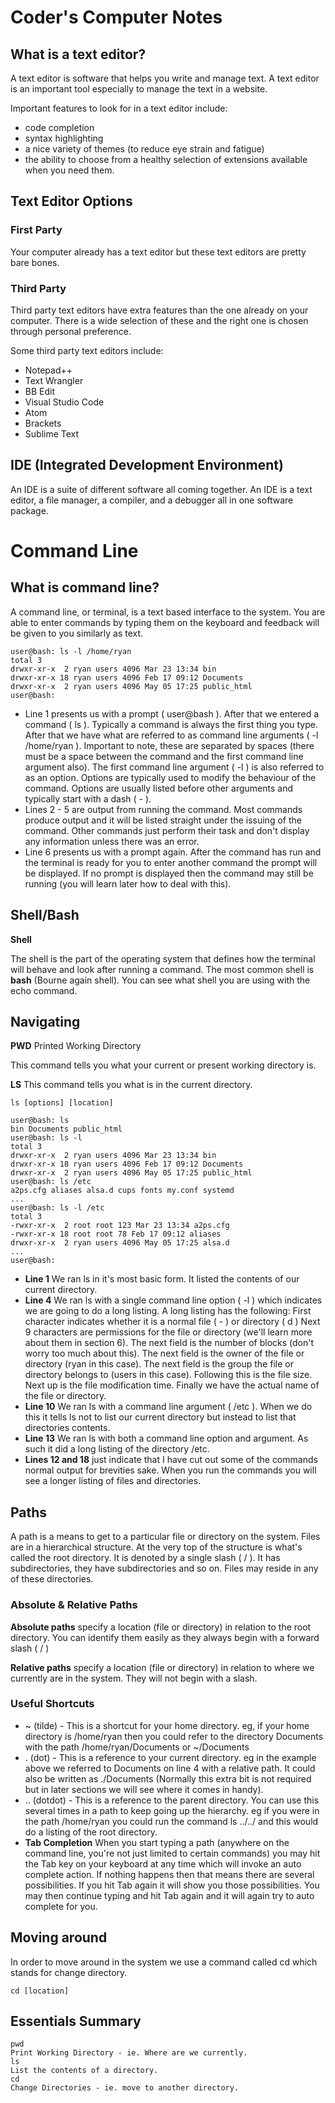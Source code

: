# Coder's Computer Notes
## What is a text editor?
A text editor is software that helps you write and manage text. A text editor is an important tool especially to manage the text in a website.

Important features to look for in a text editor include:
- code completion
- syntax highlighting 
- a nice variety of themes (to reduce eye strain and fatigue)
- the ability to choose from a healthy selection of extensions available when you need them.

## Text Editor Options

### First Party
Your computer already has a text editor but these text editors are pretty bare bones.

### Third Party
Third party text editors have extra features than the one already on your computer. There is a wide selection of these and the right one is chosen through personal preference. 

Some third party text editors include:
- Notepad++
- Text Wrangler
- BB Edit
- Visual Studio Code
- Atom
- Brackets 
- Sublime Text

## IDE (Integrated Development Environment)
An IDE is a suite of different software all coming together. An IDE is a text editor, a file manager, a compiler, and a debugger all in one software package.

# Command Line
## What is command line?
A command line, or terminal, is a text based interface to the system. You are able to enter commands by typing them on the keyboard and feedback will be given to you similarly as text.

```
user@bash: ls -l /home/ryan
total 3
drwxr-xr-x  2 ryan users 4096 Mar 23 13:34 bin
drwxr-xr-x 18 ryan users 4096 Feb 17 09:12 Documents
drwxr-xr-x  2 ryan users 4096 May 05 17:25 public_html
user@bash: 
```
- Line 1 presents us with a prompt ( user@bash ). After that we entered a command ( ls ). Typically a command is always the first thing you type. After that we have what are referred to as command line arguments ( -l /home/ryan ). Important to note, these are separated by spaces (there must be a space between the command and the first command line argument also). The first command line argument ( -l ) is also referred to as an option. Options are typically used to modify the behaviour of the command. Options are usually listed before other arguments and typically start with a dash ( - ).
- Lines 2 - 5 are output from running the command. Most commands produce output and it will be listed straight under the issuing of the command. Other commands just perform their task and don't display any information unless there was an error.
- Line 6 presents us with a prompt again. After the command has run and the terminal is ready for you to enter another command the prompt will be displayed. If no prompt is displayed then the command may still be running (you will learn later how to deal with this).

## Shell/Bash
**Shell**

The shell is the part of the operating system that defines how the terminal will behave and look after running a command. The most common shell is **bash** (Bourne again shell). You can see what shell you are using with the echo command. 

## Navigating 
**PWD** Printed Working Directory 

This command tells you what your current or present working directory is.

**LS**
This command tells you what is in the current directory.
```
ls [options] [location]
```
```
user@bash: ls
bin Documents public_html
user@bash: ls -l
total 3
drwxr-xr-x  2 ryan users 4096 Mar 23 13:34 bin
drwxr-xr-x 18 ryan users 4096 Feb 17 09:12 Documents
drwxr-xr-x  2 ryan users 4096 May 05 17:25 public_html
user@bash: ls /etc
a2ps.cfg aliases alsa.d cups fonts my.conf systemd
...
user@bash: ls -l /etc
total 3
-rwxr-xr-x  2 root root 123 Mar 23 13:34 a2ps.cfg
-rwxr-xr-x 18 root root 78 Feb 17 09:12 aliases
drwxr-xr-x  2 ryan users 4096 May 05 17:25 alsa.d
...
user@bash:
```
- **Line 1**  We ran ls in it's most basic form. It listed the contents of our current directory.
- **Line 4**  We ran ls with a single command line option ( -l ) which indicates we are going to do a long listing. A long listing has the following:
First character indicates whether it is a normal file ( - ) or directory ( d )
Next 9 characters are permissions for the file or directory (we'll learn more about them in section 6).
The next field is the number of blocks (don't worry too much about this).
The next field is the owner of the file or directory (ryan in this case).
The next field is the group the file or directory belongs to (users in this case).
Following this is the file size.
Next up is the file modification time.
Finally we have the actual name of the file or directory.
- **Line 10** We ran ls with a command line argument ( /etc ). When we do this it tells ls not to list our current directory but instead to list that directories contents.
- **Line 13** We ran ls with both a command line option and argument. As such it did a long listing of the directory /etc.
- **Lines 12 and 18** just indicate that I have cut out some of the commands normal output for brevities sake. When you run the commands you will see a longer listing of files and directories.
## Paths
A path is a means to get to a particular file or directory on the system. Files are in a hierarchical structure. At the very top of the structure is what's called the root directory. It is denoted by a single slash ( / ). It has subdirectories, they have subdirectories and so on. Files may reside in any of these directories.
### Absolute & Relative Paths
**Absolute paths** specify a location (file or directory) in relation to the root directory. You can identify them easily as they always begin with a forward slash ( / )

**Relative paths** specify a location (file or directory) in relation to where we currently are in the system. They will not begin with a slash.

### Useful Shortcuts
- ~ (tilde) - This is a shortcut for your home directory. eg, if your home directory is /home/ryan then you could refer to the directory Documents with the path /home/ryan/Documents or ~/Documents
- . (dot) - This is a reference to your current directory. eg in the example above we referred to Documents on line 4 with a relative path. It could also be written as ./Documents (Normally this extra bit is not required but in later sections we will see where it comes in handy).
- .. (dotdot) - This is a reference to the parent directory. You can use this several times in a path to keep going up the hierarchy. eg if you were in the path /home/ryan you could run the command ls ../../ and this would do a listing of the root directory.
- **Tab Completion** When you start typing a path (anywhere on the command line, you're not just limited to certain commands) you may hit the Tab key on your keyboard at any time which will invoke an auto complete action. If nothing happens then that means there are several possibilities. If you hit Tab again it will show you those possibilities. You may then continue typing and hit Tab again and it will again try to auto complete for you.
## Moving around
In order to move around in the system we use a command called cd which stands for change directory. 
```
cd [location]
```
## Essentials Summary
```
pwd
Print Working Directory - ie. Where are we currently.
ls
List the contents of a directory.
cd
Change Directories - ie. move to another directory.
```
